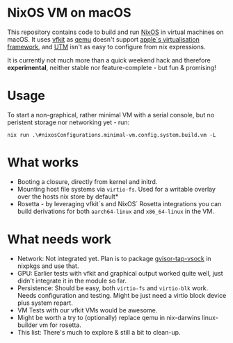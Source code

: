# NixOS VM on macOS

This repository contains code to build and run [NixOS](https://nixos.org) in virtual machines on macOS. It uses [vfkit](https://github.com/crc-org/vfkit) as [qemu](https://www.qemu.org/) doesn't support [apple´s virtualisation framework](https://developer.apple.com/documentation/virtualization), and [UTM](https://mac.getutm.app/) isn't as easy to configure from nix expressions.

It is currently not much more than a quick weekend hack and therefore **experimental**, neither stable nor feature-complete - but fun & promising!

# Usage

To start a non-graphical, rather minimal VM with a serial console, but no peristent storage nor networking yet - run:

``` shellsession
nix run .\#nixosConfigurations.minimal-vm.config.system.build.vm -L
```

# What works

* Booting a closure, directly from kernel and initrd.
* Mounting host file systems
  via `virtio-fs`. Used for a writable overlay over the hosts nix store by default*
* Rosetta - by leveraging vfkit´s and NixOS´ Rosetta integrations you can build derivations for both `aarch64-linux` and `x86_64-linux` in the VM.

# What needs work

* Network: Not integrated yet. Plan is to package [gvisor-tap-vsock](https://github.com/containers/gvisor-tap-vsock) in nixpkgs and use that.
* GPU: Earlier tests with vfkit and graphical output worked quite well,
  just didn't integrate it in the module so far.
* Persistence: Should be easy, both `virtio-fs` and `virtio-blk` work.  Needs configuration and testing. Might be just need a virtio block device plus system repart.
* VM Tests with our vfkit VMs would be awesome.
* Might be worth a try to (optionally) replace qemu in nix-darwins linux-builder vm for rosetta.
* This list: There's much to explore & still a bit to clean-up.
